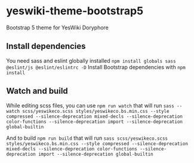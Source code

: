 # yeswiki-theme-bootstrap5

Bootstrap 5 theme for YesWiki Doryphore

## Install dependencies

You need sass and eslint globally installed `npm install globals sass @eslint/js @eslint/eslintrc -D`
Install Bootstrap dependencies with `npm install`

## Watch and build

While editing scss files, you can use `npm run watch` that will run
`sass --watch scss/yeswikeco.scss styles/yeswikeco.bs.min.css --style compressed --silence-deprecation mixed-decls --silence-deprecation color-functions --silence-deprecation import --silence-deprecation global-builtin`

And to build `npm run build` that will run 
`sass scss/yeswikeco.scss styles/yeswikeco.bs.min.css --style compressed --silence-deprecation mixed-decls --silence-deprecation color-functions --silence-deprecation import --silence-deprecation global-builtin`
